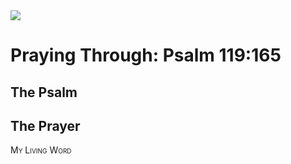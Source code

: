 <img class="intro-right" src="/images/art-paris-psalter.jpg">

<style>
  li {list-style-type: none;}
  p + ul {
    margin-top: -18px;
}
</style>

# Praying Through: Psalm 119:165

## The Psalm

## The Prayer

<div style="font-variant: small-caps;">
My Living Word
</div>
